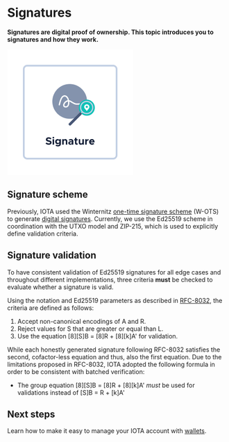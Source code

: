 # Signatures

**Signatures are digital proof of ownership. This topic introduces you to signatures and how they work.**

![Signature](../images/signature.png)

## Signature scheme

Previously, IOTA used the Winternitz [one-time signature scheme](https://en.wikipedia.org/wiki/Hash-based_cryptography#One-time_signature_schemes) (W-OTS) to generate [digital signatures](https://en.wikipedia.org/wiki/Digital_signature). Currently, we use the Ed25519 scheme in coordination with the UTXO model and ZIP-215, which is used to explicitly define validation criteria.

## Signature validation

To have consistent validation of Ed25519 signatures for all edge cases and throughout different implementations, three criteria **must** be checked to evaluate whether a signature is valid.

Using the notation and Ed25519 parameters as described in  [RFC-8032](https://tools.ietf.org/html/rfc8032), the criteria are defined as follows:

1. Accept non-canonical encodings of A and R.
2. Reject values for S that are greater or equal than L.
3. Use the equation [8][S]B = [8]R + [8][k]A' for validation.

While each honestly generated signature following RFC-8032 satisfies the second, cofactor-less equation and thus, also the first equation. Due to the limitations proposed in RFC-8032, IOTA adopted the following formula in order to be consistent with batched verification: 

- The group equation [8][S]B = [8]R + [8][k]A' *must* be used for validations instead of [S]B = R + [k]A'

## Next steps

Learn how to make it easy to manage your IOTA account with [wallets](../accounts/wallets.md).